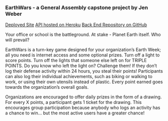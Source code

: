 ### EarthWars - a General Assembly capstone project by Jen Weber

[Deployed Site](http://jenweber.github.io/earthwars/)
[API hosted on Heroku](https://earth-wars-api.herokuapp.com/)
[Back End Repository on GitHub](https://github.com/jenweber/earthwars-api)

Your office or school is the battleground. At stake - Planet Earth itself. Who will prevail?

EarthWars is a turn-key game designed for your organization’s Earth Week; all you need is internet access and some optional prizes. Turn off a light to score points. Turn off the lights that someone else left on for TRIPLE POINTS. Do you know who left the light on? Challenge them! If they don’t log their defense activity within 24 hours, you steal their points! Participants can also log their individual achievements, such as biking or walking to work, or using their own utensils instead of plastic. Every point earned goes towards the organization’s overall goals.

Organizations are encouraged to offer daily prizes in the form of a drawing. For every X points, a participant gets 1 ticket for the drawing. This encourages group participation because anybody who logs an activity has a chance to win… but the most active users have a greater chance!
